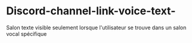 # Discord-channel-link-voice-text-
Salon texte visible seulement lorsque l'utilisateur se trouve dans un salon vocal spécifique
